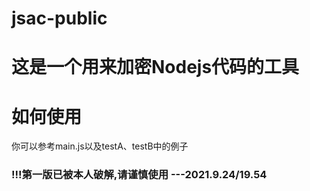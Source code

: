 # jsac-public
# 这是一个用来加密Nodejs代码的工具
# 如何使用
你可以参考main.js以及testA、testB中的例子

### !!!第一版已被本人破解,请谨慎使用 ---2021.9.24/19.54
